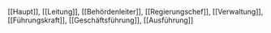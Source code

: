 [[Haupt]], [[Leitung]], [[Behördenleiter]], [[Regierungschef]], [[Verwaltung]], [[Führungskraft]], [[Geschäftsführung]], [[Ausführung]]